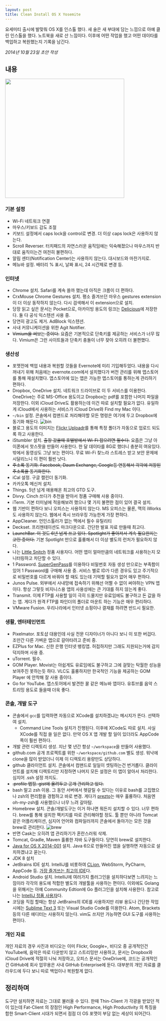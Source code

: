 ```yaml
---
layout: post
title: Clean Install OS X Yosemite
---
```


<div class="message">
  요세미티 출시에 발맞춰 OS X를 인스톨 했다. 새 술은 새 부대에 담는 느낌으로 아예 클린 인스톨을 했다. 노트북을 새로 산 느낌이다. 이후에 어떤 작업을 했고 어떤 데이타를 백업하고 복원했는지 기록을 남긴다.
</div>

*2014년 10월 23일 초안 작성*

## 내용

<img src="https://farm8.staticflickr.com/7673/17228888583_65c885c6d5_b.jpg" width="384" />

### 기본 설정

- Wi-Fi 네트워크 연결
- 마우스/키보드 감도 조절
- 키보드 설정에서 caps lock을 control로 변경. 더 이상 caps lock은 사용하지 않는다.
- Scroll Reverser. 터치패드의 자연스러운 움직임에는 익숙해졌으나 마우스까지 반대로 움직이는건 여전히 불편하다.
- 알림 센터(Notification Center)는 사용하지 않는다. 대시보드와 마찬가지로.
- 메뉴바 설정. 배터리 % 표시, 날짜 표시, 24 시간제로 변경 등.

### 인터넷

- Chrome 설치. Safari를 계속 쓸까 했는데 아직은 크롬이 더 편하다.
- CrxMouse Chrome Gestures 설치. 평소 즐겨쓰던 마우스 gestures extension이 더 이상 동작하지 않는다. 다시 검색해서 이 extension으로 설치.
- 당장 읽고 싶은 문서는 Pocket으로, 아카이빙 용도의 링크는 [Delicious](http://likejazz.com/post/108592366618/delicious-com)에 저장한다. 둘 다 공식 익스텐션 사용 중.
- 당연히 광고도 제거. AdBlock 익스텐션.
- 사내 커뮤니케이션을 위한 Agit Notifier.
- <strike>Vimium을 써보는 중이다.</strike> 요즘은 기본적으로 단축키를 제공하는 서비스가 너무 많다. Vimium은 그런 사이트들과 단축키 충돌이 너무 잦아 오히려 더 불편했다.

### 생산성

- 포맷전에 백업 내용과 복원할 것들을 Evernote에 미리 기입해두었다. 내용을 다시 꺼내기 위해 처음에는 evernote.com에서 설치했다가 버전 관리를 위해 앱스토어를 통해 재설치했다. 앱스토어에 있는 앱은 가능한 앱스토어를 통하는게 관리하기 편하다.
- Dropbox, OneDrive 설치. 네트워크 드라이브로 이 두 서비스를 이용한다. OneDrive는 주로 MS-Office 용도이고 Dropbox는 pdf를 포함한 나머지 파일을 저장한다. 이외 iCloud Drive도 활용하는데 이건 따로 설치할 필요가 없다. 유일하게 iCloud에서 사용하는 서비스가 iCloud Drive와 Find my Mac 이다.  
- `~/bin` 설정. 콘솔에서 컴맨드로 처리해야할 모든 명령은 여기에 두고 Dropbox에 동기화 해둔다.
![bin](https://farm8.staticflickr.com/7761/17815084675_8082e6ece8_o.png "bin")
- 블로그 용도의 이미지는 [Flickr Uploadr](https://www.flickr.com/tools/)를 통해 특정 폴더가 자동으로 업로드 되도록 하고 사용한다.
- iStumbler 설치. <strike>출장 갔을때 호텔방에서 Wi-Fi 잡으려면 필수다.</strike> 요즘은 그냥 아이폰에서 핫스팟을 만들어 사용한다. 한 달 데이타를 8G로 했더니 충분히 여유있다. 밖에서 동영상도 그냥 보는 편이다. 무료 Wi-Fi 찾느라 스트레스 받고 보안 문제에 시달리느니 이 편이 훨씬 낫다.
- <strike>주소록 동기화. Facebook, Daum Exchange, Google등 연동해서 각각에 저장된 주소록을 동기화한다.</strike>
- iCal 설정. 구글 캘린더 동기화.
- 카카오톡 메신저 설치.
- Things. 5년 넘게 애용해온 최고의 GTD 도구.
- Divvy. Cinch 쓰다가 추천을 받아서 정품 구매해 사용 중이다.
- iTerm. 기본 터미널에 적응해보려 했으나 몇 가지 불편한 점이 있어 결국 설치.
- 웹 기반이 편하다 보니 오피스는 사용하지 않는다. MS 오피스는 물론, 맥의 iWorks 도 사용하지 않는다. 웹에서 즉시 브라우징 가능한게 가장 편하다.
- AppCleaner. 언인스톨러가 없는 맥에서 필수 유틸리티
- Deckset. 프리젠테이션도 마크다운으로. 간단한 발표 자료 만들때 최고다.
- <strike>LaunchBar. 이 것도 6년 넘게 쓰고 있다. Spotlight가 좋아져서 계속 필요한지는 고민 중이다.</strike> 기본 Spotlight 만으로 훌륭해서 더 이상 별도의 런처가 필요하지 않다.
- 나는 [Little Snitch](https://www.obdev.at/products/littlesnitch/index.html) 정품 사용자다. 어떤 앱이 얼마만큼의 네트워크를 사용하는지 모니터링하고 차단할 수 있다.
- 1 Password. [SuperGenPass](http://www.supergenpass.com/)를 이용하다 비밀번호 자동 생성 만으로는 부족함이 있어 1 Password를 구매해 사용 중. 서비스 별로 ID가 다른 경우도 있고 주기적으로 비밀번호를 다르게 바꿔야 할 때도 있는데 기억할 필요가 없어 매우 편하다.
- Junos Pulse. 외부에서 사내망에 접속하기 위해선 어쩔 수 없이 써야하는 VPN 앱이다. 항상 그렇듯 비지니스용 앱의 사용성에는 큰 기대를 하지 않는게 좋다.
- Transmit. 이제 FTP를 사용할 일이 극히 드물지만 유료임에도 불구하고 돈 값을 하는 앱. 게다가 원격 FTP를 파인더의 폴더로 마운트 하는 기능은 매우 편리하다.
- VMware Fusion. 우리나라에서 인터넷 쇼핑이나 결재를 하려면 반드시 필요한.

### 생활, 엔터테인먼트

- Pixelmator. 포토샵 대용인데 사실 전문 디자이너가 아니다 보니 이 또한 버겁다. 조만간 다른 가벼운 앱으로 갈아타려고 준비 중.
- EZPlus for Mac. 신한 은행 인터넷 뱅킹앱. 허접하지만 그래도 지원되는거에 감지덕지하며 사용 중.
- uTorrent. 필수.
- GOM Player. Movist는 아쉽게도 유료임에도 불구하고 그에 걸맞는 탁월한 성능을 보여주진 못하는듯 하다. VLC도 훌륭하지만 한국적인 기능을 제공하는 GOM Player 에 안착해 잘 사용 중이다.
- Go for YouTube. 앱스토어에서 발견한 꿀 같은 메뉴바 앱이다. 유튜브를 음악 스트리밍 용도로 들을때 더욱 좋다.

### 콘솔, 개발 도구

- 콘솔에서 `gcc`를 입력하면 자동으로 XCode를 설치하겠냐는 메시지가 뜬다. 선택하여 설치.
  - Command Line Tools 설치가 진행된다. 이후에 XCode도 따로 설치. 사실 XCode를 직접 쓸 일은 없다. 만약 OS X 앱 개발 할 일이 있더라도 AppCode 쪽이 훨씬 편하다.
- 개발 관련 디렉토리 생성. 지난 몇 년간 항상 `~/workspace`을 만들어 사용했다.
- github.com 공개 프로젝트를 위한 `~/workspace/github.com` 별도 생성. 워낙에 clone을 많이 받았더니 이제 이 디렉토리 용량만도 상당하다.
- github 클라이언트 설치. 콘솔에서 컴맨드로 일일이 셋팅하는건 번거롭다. 클라이언트를 설치해 디렉토리만 지정하면 나머지 모든 설정은 이 앱이 알아서 처리한다. 심지어 .ssh 설정 까지도.
- <strike>.profile 맵핑. gist에 올려두고 공개 관리하고 있다.</strike>
- bash 말고 zsh 이용. 그 동안 서버에서 헷갈릴 수 있다는 이유로 bash를 고집했으나 zsh의 편리함을 경험하고 바로 변경. 게다가 [prezto](https://github.com/sorin-ionescu/prezto)는 매우 훌륭하다. 처음엔 oh-my-zsh를 사용했으나 너무 느려 갈아탐.
- Homebrew 설치. 콘솔/개발도구는 이거 하나면 뭐든지 설치할 수 있다. 너무 편하다. brew를 통해 설치한 팩키지를 따로 관리해야할 정도. 툴 뿐만 아니라 Tomcat 같은 어플리케이션, 심지어 언어와 컴파일러까지 콘솔에서 돌아가는 모든 것을 brew로 관리한다.
![brew](https://farm8.staticflickr.com/7671/17817653181_baf456dc32_o.png "brew")
- 반면 Cask는 오히려 앱 관리하기가 혼란스러워 삭제.
- Tomcat, Gradle, Maven 훌륭한 자바 도구들이다. 당연히 brew로 설치한다.
- [Java for OS X 2014-001](https://support.apple.com/kb/DL1572?locale=ko_KR) 설치. Java 6으로 만들어진 앱을 실행하면 자동으로 설치하겠냐고 묻는다.
- JDK 8 설치
- JetBrains IDE 설치. IntelliJ를 비롯하여 [CLion](http://likejazz.com/post/118649049333/clion-1-0), WebStorm, PyCharm, AppCode 등. [가장 즐겨쓰는 최고의 IDE](http://likejazz.com/post/112670720955/jetbrains-ide)다.
- Android Studio 설치. IntelliJ에 여러가지 플러그인을 설치하다보면 느려지는 느낌이라 각각의 용도에 적합한 별도의 개발툴을 사용하는 편이다. 이외에도 Golang을 위해서는 아예 Community Edtion에 Go 플러그인을 설치해 사용한다. 참고로 나는 [IntelliJ 정품 사용자](http://likejazz.com/post/103532169020/intellij-idea)다.
- 코딩을 직접 할때는 항상 JetBrains의 IDE를 사용하지만 리뷰 용도나 간단한 작업시에는 [Sublime Text 3](http://likejazz.com/post/102824813705/sublime-text) 또는 Visual Studio Code를 이용한다. Atom, Brackets등의 다른 에디터는 사용하지 않는다. vim도 쓰지만 가능하면 GUI 도구를 사용하는 편이다.

### 개인 자료

개인 자료의 경우 사진과 비디오는 이미 Flickr, Google+, 비디오 중 공개적인건 YouTube에, 음악은 따로 다운받지 않고 스트리밍만 사용하고, 문서는 Dropbox와 iCloud Drive에 적절히 나눠 저장하고, 오피스 문서는 OneDrive에, 코드는 공개적인건 GitHub에 회사 업무용은 사내 GitHub Enterprise에 둔다. 대부분의 개인 자료를 클라우드에 두다 보니 따로 백업이나 복원할게 없다.

## 정리하며

도구만 설치하면 자료는 그대로 불러올 수 있다. 한때 Thin-Client 가 각광을 받았던 적이 있는데 Fat-Client 의 장점인 High Performance, High Productivity 의 특징을 합한 Smart-Client 시대가 되면서 점점 더 OS 포맷이 부담 없는 세상이 되어간다.
